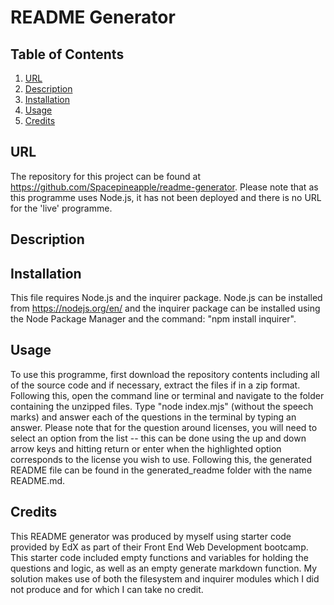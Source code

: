 # README Generator

## Table of Contents

1. [URL](#url)
2. [Description](#description)
3. [Installation](#installation)
4. [Usage](#usage)
5. [Credits](#credits)

## URL <a id="url"></a>
The repository for this project can be found at
https://github.com/Spacepineapple/readme-generator. Please note that as this
programme uses Node.js, it has not been deployed and there is no URL for the
'live' programme.

## Description <a id="description"></a>

## Installation <a id="installation"></a>

This file requires Node.js and the inquirer package. Node.js can be installed
from https://nodejs.org/en/ and the inquirer package can be installed using the
Node Package Manager and the command: "npm install inquirer".

## Usage <a id="usage"></a>

To use this programme, first download the repository contents including all of
the source code and if necessary, extract the files if in a zip format.
Following this, open the command line or terminal and navigate to the folder
containing the unzipped files. Type "node index.mjs" (without the speech marks)
and answer each of the questions in the terminal by typing an answer. Please
note that for the question around licenses, you will need to select an option
from the list -- this can be done using the up and down arrow keys and hitting
return or enter when the highlighted option corresponds to the license you wish
to use. Following this, the generated README file can be found in the
generated_readme folder with the name README.md.

## Credits <a id="credits"></a>

This README generator was produced by myself using starter code provided by EdX
as part of their Front End Web Development bootcamp. This starter code included
empty functions and variables for holding the questions and logic, as well as an
empty generate markdown function. My solution makes use of both the filesystem
and inquirer modules which I did not produce and for which I can take no credit.
